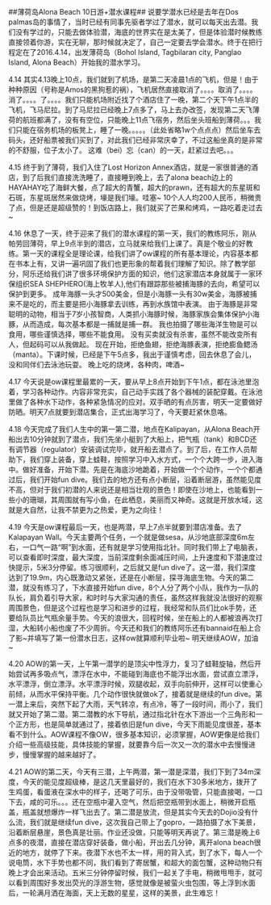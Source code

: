 ##薄荷岛Alona Beach 10日游+潜水课程##
说要学潜水已经是去年在Dos palmas岛的事情了，当时已经有同事先驱者学过了潜水，就可以每天出去潜。我们没有学过的，只能去做体验潜，海底的世界实在是太美了，但是体验潜时候教练直接领着你游，实在无聊，那时候就决定了，自己一定要去学会潜水。终于在把行程定在了2016.4.14，出发薄荷岛（Bohol Island, Tagbilaran city, Panglao Island, Alona Beach）开始我的潜水学习。

4.14
其实4.13晚上10点，我们就到了机场，是第二天凌晨1点的飞机，但是！由于种种原因（号称是Amos的黑狗惹的祸），飞机居然直接取消了。。。。取消了。。。。消了。。。。了。。。。我们只能机场附近找了个酒店住了一晚，第二个天下午1点半的飞机，飞马尼拉。到了马尼拉已经晚上7点多了，马上去办改签，发现第二天飞薄荷的航班都满了，没有有空位，只能晚上11点飞宿务，然后坐头班船到薄荷。。。我们只能在宿务机场的板凳上，睡了一晚。。。。。（此处省略1w个点点点）然后坐车去码头，还好船票被我们买到了，对此我们已经非常庆幸了，不过这船坐真的是非常的不舒服，位子太小了。
这难（bei）忘（can）的一天，赶紧过去吧。。。

4.15
终于到了薄荷，我们入住了Lost Horizon Annex酒店，就是一家很普通的酒店，到了后我们直接洗洗睡了，直接睡到晚上，去了alona beach边上的HAYAHAY吃了海鲜大餐，点了超大的青蟹，超大的prawn，还有超大的东星斑和石斑，东星斑居然来做烧烤，壕是我们壕。哇塞~ 10个人人均200人民币，稍微贵了点，但是还是超级赞的！到饭店路上，我们就买了芒果和烤鸡，一路吃着走过去~

4.16
休息了一天，终于迎来了我们的潜水课程的第一天，我们的教练阿乐，刚从帕劳回薄荷，早上9点半到的潜店，立马就来给我们上课了。真是个敬业的好教练。第一天的课程全是理论课，给我们讲了ow课程的所有基本理论，内容基本都在书本上有，又讲一遍巩固了我们也更形象的帮着我们理解了知识。除了教学部分，阿乐还给我们讲了很多环境保护方面的知识，他们这家潜店本身就属于一家环保组织SEA SHEPHERO(海上牧羊人),他们有跟踪那些被捕海豚的去向，希望可以保护到更多。 成年海豚一头才500美金，但是小海豚一头有30w美金，海豚被捕来不是吃的，而主要是把小海豚拿去训练，再到水族馆中表演。 由于海豚是非常聪明的动物，相当于7岁小孩智商，人类抓小海豚时候，海豚家族会集体保护小海豚，从而造成，每次基本都是一捕就是捕一群。 我也拍摄了哪些海洋生物是可以食用，哪些谨慎选择，哪些不能食用。 没有买卖就没有杀害，虽然不能改变所有人，但起码可以从我做起。 现在开始，拒绝鱼翅，拒绝海豚表演，拒绝膨鱼鳃汤（manta）。下课时候，已经是下午5点多，我出于谨慎考虑，回去休息了会儿，没和同伴们去泳池玩耍。 晚上吃的烧烤，各种肉，啤酒~

4.17
今天说是ow课程里最累的一天，要从早上8点开始到下午1点，都在泳池里泡着，学习各种动作。内容非常充实，自己动手实践了各个器械的装配穿戴。在泳池里做了各种水下动作，各种紧急情况的应对。双手晒的有点厉害，明天一定要做好防晒。明天7点就要到潜店集合，正式出海学习了，今天要赶紧休息咯。

4.18
今天完成了我们人生中的第一第二潜，地点在Kalipayan，从Alona Beach开船出去10分钟就到了潜点，我们先坐小艇到了大船上，把气瓶（tank）和BCD还有调节器（regulator）安装调试完毕，就开船去潜点了。到了后，在工作人员帮助下，我们穿上装备，穿上蛙鞋，按照学习中入水方式，一个个大跨一步，进入海中。做好准备，开始下潜。先是在海底沙地跪着，开始做一个个动作，一个个都通过后，我们开始fun dive。我们去的地方还有点小断层，沿着断层游，虽然能见度不高，但对于我们初潜的人来说还是相当壮观的景色！即使在沙地上，也能看到一些小的珊瑚，其周围就有写小鱼，在此栖息，美丽而又神奇。这就是开放水域，这就是大自然，让我不禁更为之热爱，更为之向往！

4.19
今天是ow课程最后一天，也是两潜，早上7点半就要到潜店准备。去了Kalapayan Wall。今天主要两个任务，一个就是做sesa，从沙地底部深度6m左右，一口气一路“啊”到水面，还有就是学习使用指北针。同时我们带上了电脑表，可以查看即时深度，最大深度，当前深度剩余面减压时间，上升速度和下潜速度过快提示，5米3分停留。练习很顺利，之后就又是fun dive了。这一潜，我们深度达到了19.9m，内心既激动又紧张，还是在小断层，探寻海底生物。今天的第二潜，就没有练习了，下水直接开始fun dive，8个人分了两个小队，我作为一队的队长，肩负着引导大家，和时时与大家沟通的责任，虽然这样我就没法很好的观察周围景色，但是这个过程也是学习和进步的过程，我经常和队员们比ok手势，还要给队员比气瓶余量手势。今天的浪很大，回程时候，坐在船上的人都被浪再次打湿，大船转小船也废了不少周折。今天还和我们的教练阿乐还有bannaid在船上合了影~并填写了第一份潜水日志，这样ow就算顺利毕业啦~ 明天继续AOW，加油~

4.20
AOW的第一天，上午第一潜学的是顶尖中性浮力，复习了蛙鞋旋轴，然后开始尝试再多吸点气，漂浮在水中，不能碰到海底也不能浮出水面，尝试直立漂浮，水平漂浮，倒立漂浮。水平漂浮时候，双腿收起，双手向前伸开，这样可以使重心前倾，从而水平保持平衡。几个动作很快就做ok了，接着就是继续的fun dive。第一潜上来后，突然下起了大雨，天气转凉，有点冷，等了一段时间，雨小了，我们就又开始了第二潜。第二潜教的水下导航，通过指北针在水下游出一个三角形和一个正方形，也是简单就通过了，接着依旧是fun dive，今天下雨能见度很差，基本看不到什么。AOW课程不像OW，很多基本知识，必须掌握，AOW更像是给我们介绍一些高级技能，具体技能的掌握，就要靠今后一次又一次的潜水中去慢慢进步，慢慢掌握的越来越好了。

4.21
AOW的第二天，今天有三潜，上午两潜，第一潜是深潜，我们下到了34m深度，今天的能见度超级棒，是这几天里最好的，我们在水下30多米地方，拨开了生鸡蛋，看蛋液在深水中的样子，还喝了可乐，由于没带吸管，只能直接喝，一口下去，咸的可乐。。。还在空瓶中灌入空气，然后把空瓶带到水面上，稍微开启瓶盖，瓶盖就想爆炸一样飞出去了。第二潜是放流，但是其实今天去的Dojio没有什么流，我们就是继续fun dive，这次我自己带上了gopro，一路拍摄了水下美景，沿着断层悬崖，景色真是壮丽。作业还没做，只能等明天再说了。第三潜是晚上6点多的夜潜，直接在潜店穿好装备，做小船，开出去几分钟，离开alona beach很近的地方，就停了下来。夜潜下水也不太一样，用的背入式，到了水下，每人一个说电筒，水下手势也都不同，我们看到了寄居蟹，和超大的面包蟹，这种动物只有晚上才会出来活动。五米三分钟停留时候，我们一起关了手电，稍微甩甩手，就可以看到周围好多发出荧光的浮游生物，感觉就像是被萤火虫包围，等上浮到水面后，一轮满月洒在海面，天上无数的星星，这样的美景，此生难忘！

